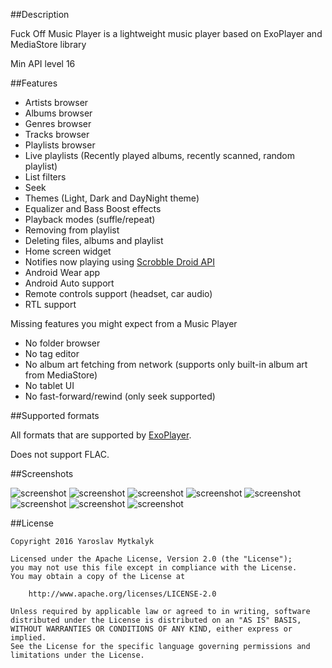 ##Description

Fuck Off Music Player is a lightweight music player based on ExoPlayer and MediaStore library

Min API level 16

##Features

 - Artists browser
 - Albums browser
 - Genres browser
 - Tracks browser
 - Playlists browser
 - Live playlists (Recently played albums, recently scanned, random playlist)
 - List filters
 - Seek
 - Themes (Light, Dark and DayNight theme)
 - Equalizer and Bass Boost effects
 - Playback modes (suffle/repeat)
 - Removing from playlist
 - Deleting files, albums and playlist
 - Home screen widget
 - Notifies now playing using [Scrobble Droid API](https://github.com/JJC1138/scrobbledroid)
 - Android Wear app
 - Android Auto support
 - Remote controls support (headset, car audio)
 - RTL support
 
Missing features you might expect from a Music Player
 - No folder browser
 - No tag editor
 - No album art fetching from network (supports only built-in album art from MediaStore)
 - No tablet UI
 - No fast-forward/rewind (only seek supported)
 
##Supported formats

All formats that are supported by [ExoPlayer](https://google.github.io/ExoPlayer/supported-formats.html).

Does not support FLAC.

##Screenshots

![screenshot](/screenshots/recent_activity.png?raw=true)
![screenshot](/screenshots/now_playing.png?raw=true)
![screenshot](/screenshots/navigation_drawer.png?raw=true)
![screenshot](/screenshots/albums.png?raw=true)
![screenshot](/screenshots/effects.png?raw=true)
![screenshot](/screenshots/notification.png?raw=true)
![screenshot](/screenshots/lock_screen.png?raw=true)
![screenshot](/screenshots/settings.png?raw=true)

##License

```
Copyright 2016 Yaroslav Mytkalyk

Licensed under the Apache License, Version 2.0 (the "License");
you may not use this file except in compliance with the License.
You may obtain a copy of the License at

    http://www.apache.org/licenses/LICENSE-2.0

Unless required by applicable law or agreed to in writing, software
distributed under the License is distributed on an "AS IS" BASIS,
WITHOUT WARRANTIES OR CONDITIONS OF ANY KIND, either express or implied.
See the License for the specific language governing permissions and
limitations under the License.

```
